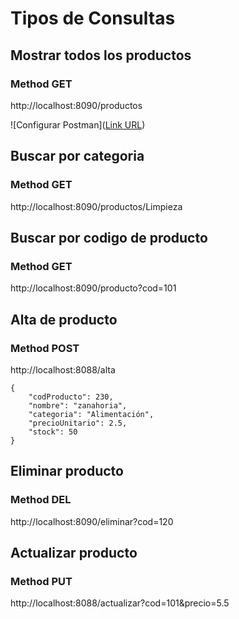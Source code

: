 # Tipos de Consultas

## Mostrar todos los productos
### Method GET
http://localhost:8090/productos

![Configurar Postman]([Link URL](https://github.com/jambrocio/03_microservicio_crud_productos_reactivo/blob/main/Configurar%20Postman%20para%20peticiones%20reactivas.png))  

## Buscar por categoria
### Method GET
http://localhost:8090/productos/Limpieza

## Buscar por codigo de producto
### Method GET
http://localhost:8090/producto?cod=101

## Alta de producto
### Method POST
http://localhost:8088/alta

```
{
    "codProducto": 230,
    "nombre": "zanahoria",
    "categoria": "Alimentación",
    "precioUnitario": 2.5,
    "stock": 50
}
```

## Eliminar producto
### Method DEL
http://localhost:8090/eliminar?cod=120

## Actualizar producto
### Method PUT
http://localhost:8088/actualizar?cod=101&precio=5.5
